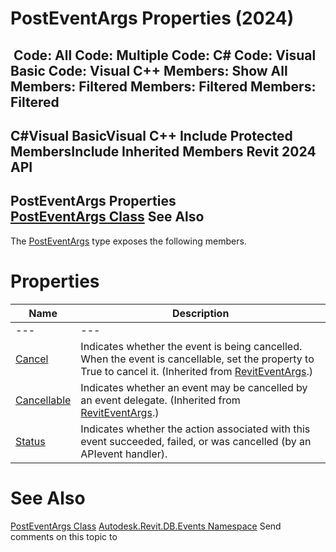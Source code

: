 # PostEventArgs Properties (2024)

﻿
 Code: All Code: Multiple Code: C# Code: Visual Basic Code: Visual C++  Members: Show All Members: Filtered Members: Filtered Members: Filtered   
---  
C#Visual BasicVisual C++
Include Protected MembersInclude Inherited Members
Revit 2024 API  
---  
PostEventArgs Properties  
[PostEventArgs Class](05247367-aa2f-b928-f820-c03e297d59d1.md "PostEventArgs Class") See Also  
---  
The [PostEventArgs](05247367-aa2f-b928-f820-c03e297d59d1.md "PostEventArgs Class") type exposes the following members.
# Properties
| Name | Description |
| --- | --- |
| --- | --- | --- |
| [Cancel](a6f19b89-d365-6163-81e5-57849581e27e.md "Cancel Property") | Indicates whether the event is being cancelled. When the event is cancellable, set the property to True to cancel it.  (Inherited from [RevitEventArgs](2995a67a-3135-8032-a92a-079b6f9d6954.md "RevitEventArgs Class").) |
| [Cancellable](57e27fac-4938-589c-154d-5d2e60d89bae.md "Cancellable Property") | Indicates whether an event may be cancelled by an event delegate.  (Inherited from [RevitEventArgs](2995a67a-3135-8032-a92a-079b6f9d6954.md "RevitEventArgs Class").) |
| [Status](915572e2-dd04-ab0f-44b5-1f00d1d276d7.md "Status Property") | Indicates whether the action associated with this event succeeded, failed, or was cancelled (by an APIevent handler). |

# See Also
[PostEventArgs Class](05247367-aa2f-b928-f820-c03e297d59d1.md "PostEventArgs Class")
[Autodesk.Revit.DB.Events Namespace](b86712d6-83b3-e044-8016-f9881ecd3800.md "Autodesk.Revit.DB.Events Namespace")
Send comments on this topic to 